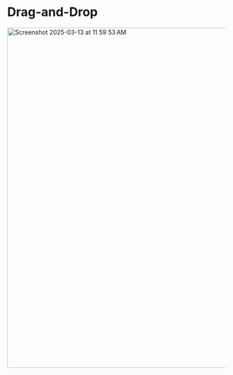 # Drag-and-Drop

<img width="784" alt="Screenshot 2025-03-13 at 11 59 53 AM" src="https://github.com/user-attachments/assets/983304e3-c224-4494-a053-351c5f0dee37" />
